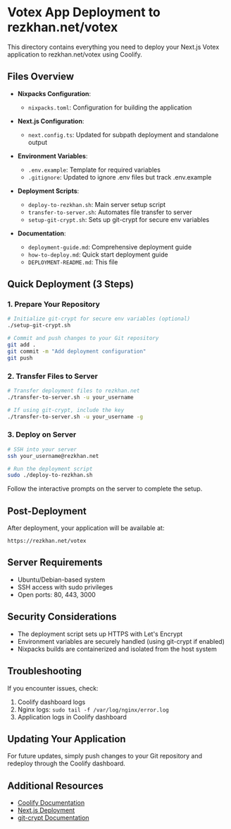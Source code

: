 # Votex App Deployment to rezkhan.net/votex

This directory contains everything you need to deploy your Next.js Votex application to rezkhan.net/votex using Coolify.

## Files Overview

- **Nixpacks Configuration**:
  - `nixpacks.toml`: Configuration for building the application

- **Next.js Configuration**:
  - `next.config.ts`: Updated for subpath deployment and standalone output

- **Environment Variables**:
  - `.env.example`: Template for required variables
  - `.gitignore`: Updated to ignore .env files but track .env.example

- **Deployment Scripts**:
  - `deploy-to-rezkhan.sh`: Main server setup script
  - `transfer-to-server.sh`: Automates file transfer to server
  - `setup-git-crypt.sh`: Sets up git-crypt for secure env variables

- **Documentation**:
  - `deployment-guide.md`: Comprehensive deployment guide
  - `how-to-deploy.md`: Quick start deployment guide
  - `DEPLOYMENT-README.md`: This file

## Quick Deployment (3 Steps)

### 1. Prepare Your Repository

```bash
# Initialize git-crypt for secure env variables (optional)
./setup-git-crypt.sh

# Commit and push changes to your Git repository
git add .
git commit -m "Add deployment configuration"
git push
```

### 2. Transfer Files to Server

```bash
# Transfer deployment files to rezkhan.net
./transfer-to-server.sh -u your_username

# If using git-crypt, include the key
./transfer-to-server.sh -u your_username -g
```

### 3. Deploy on Server

```bash
# SSH into your server
ssh your_username@rezkhan.net

# Run the deployment script
sudo ./deploy-to-rezkhan.sh
```

Follow the interactive prompts on the server to complete the setup.

## Post-Deployment

After deployment, your application will be available at:
```
https://rezkhan.net/votex
```

## Server Requirements

- Ubuntu/Debian-based system
- SSH access with sudo privileges
- Open ports: 80, 443, 3000

## Security Considerations

- The deployment script sets up HTTPS with Let's Encrypt
- Environment variables are securely handled (using git-crypt if enabled)
- Nixpacks builds are containerized and isolated from the host system

## Troubleshooting

If you encounter issues, check:
1. Coolify dashboard logs
2. Nginx logs: `sudo tail -f /var/log/nginx/error.log`
3. Application logs in Coolify dashboard

## Updating Your Application

For future updates, simply push changes to your Git repository and redeploy through the Coolify dashboard.

## Additional Resources

- [Coolify Documentation](https://coolify.io/docs)
- [Next.js Deployment](https://nextjs.org/docs/deployment)
- [git-crypt Documentation](https://github.com/AGWA/git-crypt)